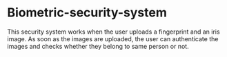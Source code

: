 # Biometric-security-system
This security system works when the user uploads a fingerprint and an iris image. As soon as the images are uploaded, the user can authenticate the images and checks whether they belong to same person or not. 
